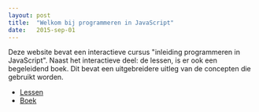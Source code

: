 ```yaml
---
layout: post
title:  "Welkom bij programmeren in JavaScript"
date:   2015-sep-01
---
```


Deze website bevat een interactieve cursus "inleiding programmeren in JavaScript". Naast het interactieve deel: de lessen, is er ook een begeleidend boek. Dit bevat een uitgebreidere uitleg van de concepten die gebruikt worden.

* [Lessen]({{site.baseurl}}frame.html)
* [Boek](https://eelcodijkstra.gitbooks.io/programmeren-0)
